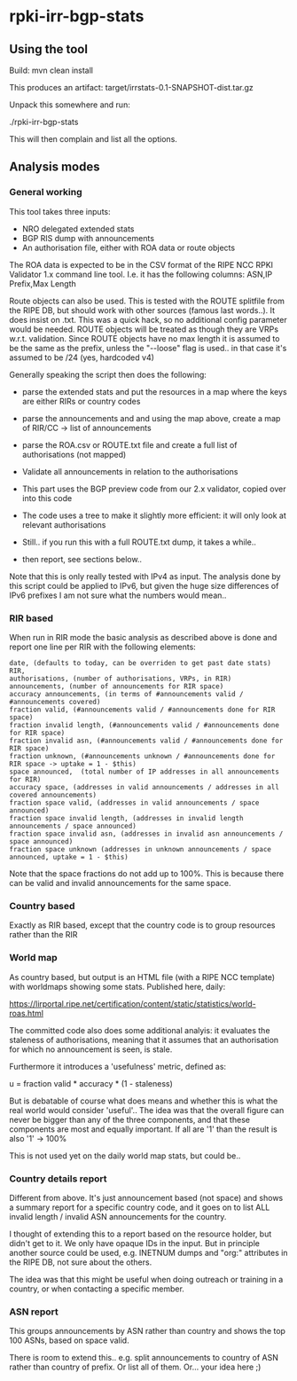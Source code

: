 # rpki-irr-bgp-stats

## Using the tool

Build: mvn clean install

This produces an artifact: target/irrstats-0.1-SNAPSHOT-dist.tar.gz

Unpack this somewhere and run:

./rpki-irr-bgp-stats

This will then complain and list all the options.

## Analysis modes

### General working

This tool takes three inputs:
* NRO delegated extended stats
* BGP RIS dump with announcements
* An authorisation file, either with ROA data or route objects

The ROA data is expected to be in the CSV format of the RIPE NCC RPKI Validator 1.x command line tool.
I.e. it has the following columns:  ASN,IP Prefix,Max Length

Route objects can also be used. This is tested with the ROUTE splitfile from the RIPE DB, but should
work with other sources (famous last words..). It does insist on .txt. This was a quick hack, so no
additional config parameter would be needed. ROUTE objects will be treated as though they are VRPs
w.r.t. validation. Since ROUTE objects have no max length it is assumed to be the same as the prefix,
unless the "--loose" flag is used.. in that case it's assumed to be /24 (yes, hardcoded v4)

Generally speaking the script then does the following:

 * parse the extended stats and put the resources in a map where the keys are either RIRs or country codes
 * parse the announcements and and using the map above, create a map of RIR/CC -> list of announcements
 * parse the ROA.csv or ROUTE.txt file and create a full list of authorisations (not mapped)

 * Validate all announcements in relation to the authorisations
 * This part uses the BGP preview code from our 2.x validator, copied over into this code
 * The code uses a tree to make it slightly more efficient: it will only look at relevant authorisations
 * Still.. if you run this with a full ROUTE.txt dump, it takes a while..

 * then report, see sections below..

Note that this is only really tested with IPv4 as input. The analysis done by this script could be
applied to IPv6, but given the huge size differences of IPv6 prefixes I am not sure what the numbers would mean..


### RIR based

When run in RIR mode the basic analysis as described above is done and report one line per RIR with the
following elements:

    date, (defaults to today, can be overriden to get past date stats)
    RIR,
    authorisations, (number of authorisations, VRPs, in RIR)
    announcements, (number of announcements for RIR space)
    accuracy announcements, (in terms of #announcements valid / #announcements covered)
    fraction valid, (#announcements valid / #announcements done for RIR space)
    fraction invalid length, (#announcements valid / #announcements done for RIR space)
    fraction invalid asn, (#announcements valid / #announcements done for RIR space)
    fraction unknown, (#announcements unknown / #announcements done for RIR space -> uptake = 1 - $this)
    space announced,  (total number of IP addresses in all announcements for RIR)
    accuracy space, (addresses in valid announcements / addresses in all covered announcements)
    fraction space valid, (addresses in valid announcements / space announced)
    fraction space invalid length, (addresses in invalid length announcements / space announced)
    fraction space invalid asn, (addresses in invalid asn announcements / space announced)
    fraction space unknown (addresses in unknown announcements / space announced, uptake = 1 - $this)

Note that the space fractions do not add up to 100%. This is because there can be valid and invalid announcements
for the same space.

### Country based

Exactly as RIR based, except that the country code is to group resources rather than the RIR

### World map

As country based, but output is an HTML file (with a RIPE NCC template) with worldmaps showing some stats.
Published here, daily:

https://lirportal.ripe.net/certification/content/static/statistics/world-roas.html

The committed code also does some additional analyis: it evaluates the staleness of authorisations, meaning
that it assumes that an authorisation for which no announcement is seen, is stale.

Furthermore it introduces a 'usefulness' metric, defined as:

  u = fraction valid * accuracy * (1 - staleness)

But is debatable of course what does means and whether this is what the real world would consider 'useful'..
The idea was that the overall figure can never be bigger than any of the three components, and that these
components are most and equally important. If all are '1' than the result is also '1' -> 100%

This is not used yet on the daily world map stats, but could be..


### Country details report

Different from above. It's just announcement based (not space) and shows a summary report for a specific country code,
and it goes on to list ALL invalid length / invalid ASN announcements for the country.

I thought of extending this to a report based on the resource holder, but didn't get to it. We only have opaque IDs
in the input. But in principle another source could be used, e.g. INETNUM dumps and "org:" attributes in the RIPE
DB, not sure about the others.

The idea was that this might be useful when doing outreach or training in a country, or when contacting a specific
member.

### ASN report

This groups announcements by ASN rather than country and shows the top 100 ASNs, based on space valid.

There is room to extend this.. e.g. split announcements to country of ASN rather than country of prefix. Or list all
of them. Or... your idea here ;)









